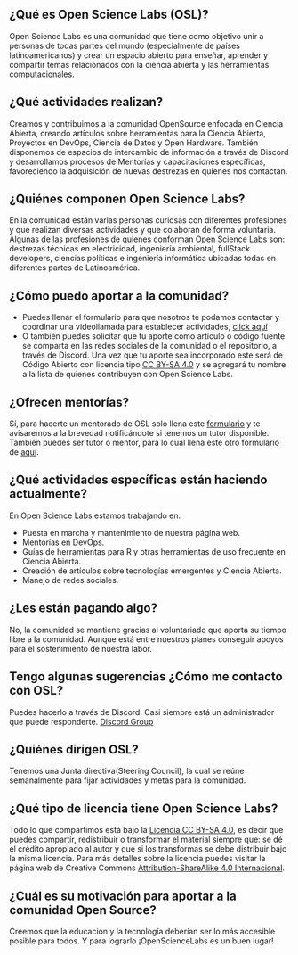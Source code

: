 <!--
.. title: FAQ (Preguntas Frecuentes)
.. slug: es
.. date: 2022-02-01
.. author: Ever Vino
.. tags: faq
.. category: faq
.. link: 
.. description: 
.. type: text
-->

<!-- # FAQ (Preguntas Frecuentes) OpenScienceLabs -->

## ¿Qué es Open Science Labs (OSL)?
Open Science Labs es una comunidad que tiene como objetivo unir a personas de todas partes del mundo (especialmente de países latinoamericanos) y crear un espacio abierto para enseñar, aprender y compartir temas relacionados con la ciencia abierta y las herramientas computacionales.

## ¿Qué actividades realizan?
Creamos y contribuimos a la comunidad OpenSource enfocada en Ciencia Abierta, creando artículos sobre herramientas para la Ciencia Abierta, Proyectos en DevOps, Ciencia de Datos y Open Hardware. También disponemos de espacios de intercambio de información a través de Discord y desarrollamos procesos de Mentorías y capacitaciones específicas, favoreciendo la adquisición de nuevas destrezas en quienes nos contactan.

## ¿Quiénes componen Open Science Labs?
En la comunidad están varias personas curiosas con diferentes profesiones y que realizan diversas actividades y que colaboran de forma voluntaria. Algunas de las profesiones de quienes conforman Open Science Labs son: destrezas técnicas en electricidad, ingeniería ambiental, fullStack developers, ciencias políticas e ingeniería informática ubicadas todas en diferentes partes de Latinoamérica.

## ¿Cómo puedo aportar a la comunidad?
* Puedes llenar el formulario para que nosotros te podamos contactar y coordinar una videollamada para establecer actividades, [click aquí](https://github.com/OpenScienceLabs/request-forms/issues/new/choose?fbclid=IwAR3pDhR5soLQJrgKTUzmT9I1ty8rEyMTtn8LarkDzdDqkUadQc_ugwX5IsE)
* O también puedes solicitar que tu aporte como artículo o código fuente se comparta en las redes sociales de la comunidad o el repositorio, a través de Discord. Una vez que tu aporte sea incorporado este será de Código Abierto con licencia tipo [CC BY-SA 4.0](https://creativecommons.org/licenses/by-sa/4.0/) y se agregará tu nombre a la lista de quienes contribuyen con Open Science Labs.

## ¿Ofrecen mentorías?
Sí, para hacerte un mentorado de OSL solo llena este [formulario](https://github.com/OpenScienceLabs/request-forms/issues/new/choose?fbclid=IwAR3pDhR5soLQJrgKTUzmT9I1ty8rEyMTtn8LarkDzdDqkUadQc_ugwX5IsE) y te avisaremos a la brevedad notificándote si tenemos un tutor disponible.
También puedes ser tutor o mentor, para lo cual llena este otro formulario de [aquí](https://github.com/OpenScienceLabs/request-forms/issues/new/choose?fbclid=IwAR3pDhR5soLQJrgKTUzmT9I1ty8rEyMTtn8LarkDzdDqkUadQc_ugwX5IsE).

## ¿Qué actividades específicas están haciendo actualmente?
En Open Science Labs estamos trabajando en:
* Puesta en marcha y mantenimiento de nuestra página web.
* Mentorías en DevOps.
* Guías de herramientas para R y otras herramientas de uso frecuente en Ciencia Abierta.
* Creación de artículos sobre tecnologías emergentes y Ciencia Abierta.
* Manejo de redes sociales.

## ¿Les están pagando algo?
No, la comunidad se mantiene gracias al voluntariado que aporta su tiempo libre a la comunidad. Aunque está entre nuestros planes conseguir apoyos para el sostenimiento de nuestra labor.

## Tengo algunas sugerencias ¿Cómo me contacto con OSL?
Puedes hacerlo a través de Discord. Casi siempre está un administrador que puede responderte. [Discord Group](http://discord.opensciencelabs.org/)

## ¿Quiénes dirigen OSL?
Tenemos una Junta directiva(Steering Council), la cual se reúne semanalmente para fijar actividades y metas para la comunidad.

## ¿Qué tipo de licencia tiene Open Science Labs?
Todo lo que compartimos está bajo la [Licencia CC BY-SA 4.0](https://creativecommons.org/licenses/by-sa/4.0/), es decir que puedes compartir, redistribuir o transformar el material siempre que: se dé el crédito apropiado al autor y que si los transformas se debe distribuir bajo la misma licencia. Para más detalles sobre la licencia puedes visitar la página web de Creative Commons [Attribution-ShareAlike 4.0 Internacional](https://creativecommons.org/licenses/by-sa/4.0/).


## ¿Cuál es su motivación para aportar a la comunidad Open Source?
Creemos que la educación y la tecnología deberían ser lo más accesible posible para todos. Y para lograrlo ¡OpenScienceLabs es un buen lugar!
